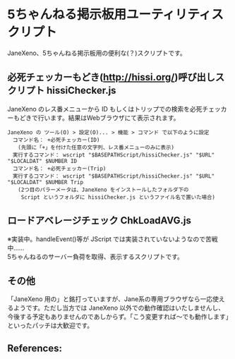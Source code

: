 # 5ちゃんねる掲示板用ユーティリティスクリプト
JaneXeno、5ちゃんねる掲示板用の便利な(？)スクリプトです。

## 必死チェッカーもどき(http://hissi.org/)呼び出しスクリプト hissiChecker.js
JaneXeno のレス番メニューから ID もしくはトリップでの検索を必死チェッカーもどきで行います。結果はWebブラウザにて表示されます。
```
JaneXeno の ツール(O) > 設定(O)... > 機能 > コマンド で以下のように設定
　コマンド名： +必死チェッカー(ID)
　　(先頭に「+」を付けた任意の文字列、レス番メニューのみに表示)
　実行するコマンド： wscript "$BASEPATHScript/hissiChecker.js" "$URL" "$LOCALDAT" $NUMBER ID
　コマンド名： +必死チェッカー(Trip)
　実行するコマンド： wscript "$BASEPATHScript/hissiChecker.js" "$URL" "$LOCALDAT" $NUMBER Trip
　　(2つ目のパラーメータは、JaneXeno をインストールしたフォルダ下の
　　 Script というフォルダに hissiChecker.js というファイル名で置いた場合)
```

## ロードアベレージチェック ChkLoadAVG.js
※実装中。handleEvent()等が JScript では実装されていないようなので苦戦中……<br>
5ちゃんねるのサーバー負荷を取得、表示するスクリプトです。

## その他
「JaneXeno 用の」と銘打っていますが、Jane系の専用ブラウザなら一応使えるようです。ただし当方では JaneXeno 以外での動作確認はいたしませんし、今後する予定もありませんのであしからず。「こう変更すれば～でも動作します」といったパッチは大歓迎です。

## References:
